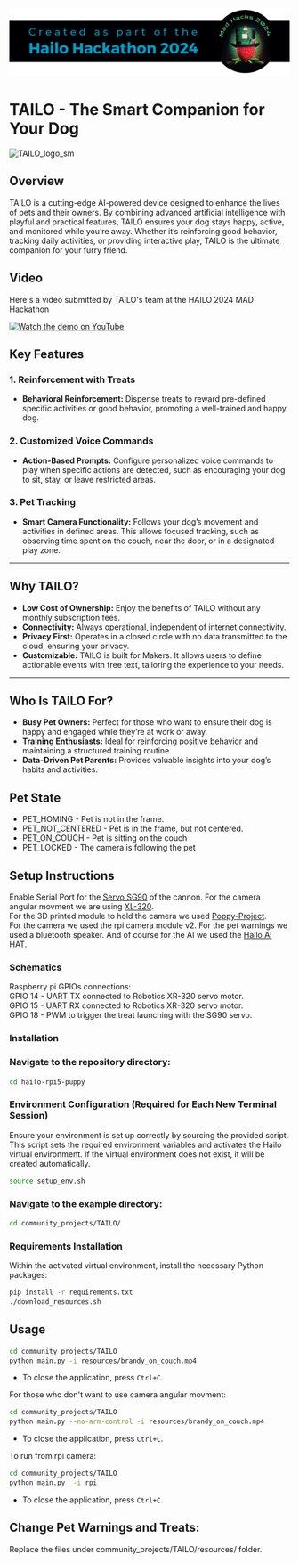 ![](../../resources/Hackathon-banner-2024.png)

# TAILO - The Smart Companion for Your Dog

![TAILO_logo_sm](https://github.com/user-attachments/assets/49dd031c-6538-48e3-9aa8-d09c8ff93dc2)

## Overview 
TAILO is a cutting-edge AI-powered device designed to enhance the lives of pets and their owners. By combining advanced artificial intelligence with playful and practical features, TAILO ensures your dog stays happy, active, and monitored while you’re away. Whether it’s reinforcing good behavior, tracking daily activities, or providing interactive play, TAILO is the ultimate companion for your furry friend.

## Video
Here's a video submitted by TAILO's team at the HAILO 2024 MAD Hackathon

[![Watch the demo on YouTube](https://img.youtube.com/vi/dAok4_63W8E/0.jpg)](https://youtu.be/dAok4_63W8E)


## Key Features

### 1. Reinforcement with Treats
- **Behavioral Reinforcement:** Dispense treats to reward pre-defined specific activities or good behavior, promoting a well-trained and happy dog.
  
### 2. Customized Voice Commands
- **Action-Based Prompts:** Configure personalized voice commands to play when specific actions are detected, such as encouraging your dog to sit, stay, or leave restricted areas.

### 3. Pet Tracking
- **Smart Camera Functionality:** Follows your dog’s movement and activities in defined areas. This allows focused tracking, such as observing time spent on the couch, near the door, or in a designated play zone.
---

## Why TAILO?

- **Low Cost of Ownership:** Enjoy the benefits of TAILO without any monthly subscription fees.
- **Connectivity:** Always operational, independent of internet connectivity.
- **Privacy First:** Operates in a closed circle with no data transmitted to the cloud, ensuring your privacy.
- **Customizable:** TAILO is built for Makers. It allows users to define actionable events with free text, tailoring the experience to your needs.
  
---

## Who Is TAILO For?

- **Busy Pet Owners:** Perfect for those who want to ensure their dog is happy and engaged while they’re at work or away.
- **Training Enthusiasts:** Ideal for reinforcing positive behavior and maintaining a structured training routine.
- **Data-Driven Pet Parents:** Provides valuable insights into your dog’s habits and activities.

## Pet State
- PET_HOMING - Pet is not in the frame.
- PET_NOT_CENTERED - Pet is in the frame, but not centered.
- PET_ON_COUCH - Pet is sitting on the couch
- PET_LOCKED - The camera is following the pet

## Setup Instructions
Enable Serial Port for the [Servo SG90](http://www.ee.ic.ac.uk/pcheung/teaching/DE1_EE/stores/sg90_datasheet.pdf) of the cannon.
For the camera angular movment we are using [XL-320](https://emanual.robotis.com/docs/en/dxl/x/xl320/).  
For the 3D printed module to hold the camera we used [Poppy-Project](https://github.com/poppy-project/poppy-ergo-jr).  
For the camera we used the rpi camera module v2.
For the pet warnings we used a bluetooth speaker.
And of course for the AI we used the [Hailo AI HAT](https://www.raspberrypi.com/products/ai-hat/).  
### Schematics
Raspberry pi GPIOs connections:  
GPIO 14 - UART TX connected to Robotics XR-320 servo motor.    
GPIO 15 - UART RX connected to Robotics XR-320 servo motor.  
GPIO 18 - PWM to trigger the treat launching with the SG90 servo.  

### Installation
### Navigate to the repository directory:
```bash
cd hailo-rpi5-puppy
```

### Environment Configuration  (Required for Each New Terminal Session)
Ensure your environment is set up correctly by sourcing the provided script. This script sets the required environment variables and activates the Hailo virtual environment. If the virtual environment does not exist, it will be created automatically.
```bash
source setup_env.sh
```
### Navigate to the example directory:
```bash
cd community_projects/TAILO/
```
### Requirements Installation
Within the activated virtual environment, install the necessary Python packages:
```bash
pip install -r requirements.txt
./download_resources.sh
```

## Usage
```bash
cd community_projects/TAILO
python main.py -i resources/brandy_on_couch.mp4
```
- To close the application, press `Ctrl+C`.

For those who don't want to use camera angular movment:
```bash
cd community_projects/TAILO
python main.py --no-arm-control -i resources/brandy_on_couch.mp4
```
- To close the application, press `Ctrl+C`.

To run from rpi camera:
```bash
cd community_projects/TAILO
python main.py  -i rpi
```
- To close the application, press `Ctrl+C`.


## Change Pet Warnings and Treats:
Replace the files under community_projects/TAILO/resources/ folder.
